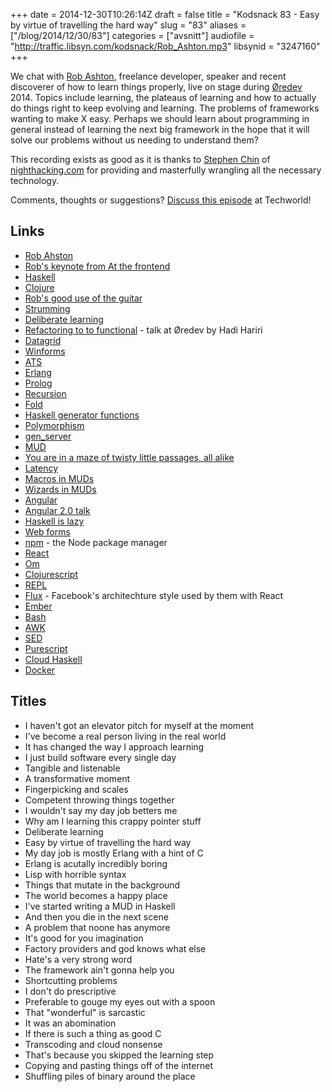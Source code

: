 +++
date = 2014-12-30T10:26:14Z
draft = false
title = "Kodsnack 83 - Easy by virtue of travelling the hard way"
slug = "83"
aliases = ["/blog/2014/12/30/83"]
categories = ["avsnitt"]
audiofile = "http://traffic.libsyn.com/kodsnack/Rob_Ashton.mp3"
libsynid = "3247160"
+++

We chat with [Rob Ashton](http://codeofrob.com/), freelance developer, speaker and recent discoverer of how to learn things properly, live on stage during [Øredev](http://www.oredev.org) 2014. Topics include learning, the plateaus of learning and how to actually do things right to keep evolving and learning. The problems of frameworks wanting to make X easy. Perhaps we should learn about programming in general instead of learning the next big framework in the hope that it will solve our problems without us needing to understand them?

This recording exists as good as it is thanks to [Stephen Chin](http://steveonjava.com/) of [nighthacking.com](http://nighthacking.com/) for providing and masterfully wrangling all the necessary technology.

Comments, thoughts or suggestions? [Discuss this episode](http://techworld.idg.se/2.2524/1.603280/) at Techworld!

## Links ##
* [Rob Ahston](http://codeofrob.com/)
* [Rob's keynote from At the frontend](http://vimeo.com/110972838)
* [Haskell](https://www.haskell.org/haskellwiki/Haskell)
* [Clojure](http://clojure.org/)
* [Rob's good use of the guitar](http://oredev.org/2014/sessions/all-about-that-spec)
* [Strumming](http://en.wikipedia.org/wiki/Strum)
* [Deliberate learning](http://en.wikipedia.org/wiki/Practice_%28learning_method%29#Deliberate_practice)
* [Refactoring to to functional](http://oredev.org/2014/sessions/refactoring-to-functional) - talk at Øredev by Hadi Hariri
* [Datagrid](http://msdn.microsoft.com/en-us/library/system.windows.controls.datagrid%28v=vs.110%29.aspx)
* [Winforms](http://en.wikipedia.org/wiki/Windows_Forms)
* [ATS](http://www.ats-lang.org/)
* [Erlang](http://en.wikipedia.org/wiki/Erlang_%28programming_language%29)
* [Prolog](http://en.wikipedia.org/wiki/Prolog)
* [Recursion](http://en.wikipedia.org/wiki/Recursion)
* [Fold](https://www.haskell.org/haskellwiki/Fold)
* [Haskell generator functions](https://www.haskell.org/haskellwiki/List_comprehension)
* [Polymorphism](http://en.wikipedia.org/wiki/Polymorphism_%28computer_science%29)
* [gen_server](http://www.erlang.org/doc/man/gen_server.html)
* [MUD](http://en.wikipedia.org/wiki/MUD)
* [You are in a maze of twisty little passages, all alike](http://en.wikipedia.org/wiki/Colossal_Cave_Adventure)
* [Latency](http://en.wikipedia.org/wiki/Latency_%28engineering%29)
* [Macros in MUDs](https://www.zuggsoft.com/zmud/help6/Intr0197.htm)
* [Wizards in MUDs](http://en.wikipedia.org/wiki/Wizard_%28MUD%29)
* [Angular](https://angularjs.org/)
* [Angular 2.0 talk](http://vimeo.com/110973785)
* [Haskell is lazy](https://www.haskell.org/haskellwiki/Haskell/Lazy_evaluation)
* [Web forms](http://www.asp.net/web-forms)
* [npm](https://www.npmjs.com/) - the Node package manager
* [React](http://facebook.github.io/react/)
* [Om](https://github.com/swannodette/om)
* [Clojurescript](https://github.com/clojure/clojurescript)
* [REPL](http://en.wikipedia.org/wiki/Read%E2%80%93eval%E2%80%93print_loop)
* [Flux](https://facebook.github.io/flux/) - Facebook's architechture style used by them with React
* [Ember](http://emberjs.com/)
* [Bash](http://en.wikipedia.org/wiki/Bash_%28Unix_shell%29)
* [AWK](http://en.wikipedia.org/wiki/AWK)
* [SED](http://en.wikipedia.org/wiki/Sed)
* [Purescript](http://www.purescript.org/)
* [Cloud Haskell](https://www.haskell.org/haskellwiki/Cloud_Haskell)
* [Docker](http://en.wikipedia.org/wiki/Docker_%28software%29)

## Titles ##
* I haven't got an elevator pitch for myself at the moment
* I've become a real person living in the real world
* It has changed the way I approach learning
* I just build software every single day
* Tangible and listenable
* A transformative moment
* Fingerpicking and scales
* Competent throwing things together
* I wouldn't say my day job betters me
* Why am I learning this crappy pointer stuff
* Deliberate learning
* Easy by virtue of travelling the hard way
* My day job is mostly Erlang with a hint of C
* Erlang is acutally incredibly boring
* Lisp with horrible syntax
* Things that mutate in the background
* The world becomes a happy place
* I've started writing a MUD in Haskell
* And then you die in the next scene
* A problem that noone has anymore
* It's good for you imagination
* Factory providers and god knows what else
* Hate's a very strong word
* The framework ain't gonna help you
* Shortcutting problems
* I don't do prescriptive
* Preferable to gouge my eyes out with a spoon
* That "wonderful" is sarcastic
* It was an abomination
* If there is such a thing as good C
* Transcoding and cloud nonsense
* That's because you skipped the learning step
* Copying and pasting things off of the internet
* Shuffling piles of binary around the place